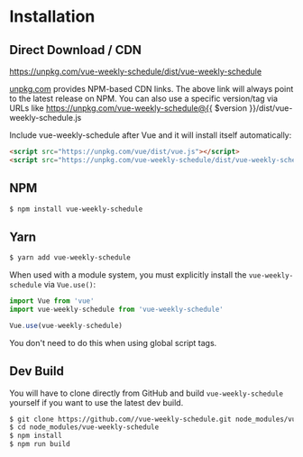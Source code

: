 # Installation

## Direct Download / CDN

https://unpkg.com/vue-weekly-schedule/dist/vue-weekly-schedule 

[unpkg.com](https://unpkg.com) provides NPM-based CDN links. The above link will always point to the latest release on NPM. You can also use a specific version/tag via URLs like https://unpkg.com/vue-weekly-schedule@{{ $version }}/dist/vue-weekly-schedule.js
 
Include vue-weekly-schedule after Vue and it will install itself automatically:

```html
<script src="https://unpkg.com/vue/dist/vue.js"></script>
<script src="https://unpkg.com/vue-weekly-schedule/dist/vue-weekly-schedule.js"></script>
```

## NPM

```sh
$ npm install vue-weekly-schedule
```

## Yarn

```sh
$ yarn add vue-weekly-schedule
```

When used with a module system, you must explicitly install the `vue-weekly-schedule` via `Vue.use()`:

```javascript
import Vue from 'vue'
import vue-weekly-schedule from 'vue-weekly-schedule'

Vue.use(vue-weekly-schedule)
```

You don't need to do this when using global script tags.

## Dev Build

You will have to clone directly from GitHub and build `vue-weekly-schedule` yourself if
you want to use the latest dev build.

```sh
$ git clone https://github.com//vue-weekly-schedule.git node_modules/vue-weekly-schedule
$ cd node_modules/vue-weekly-schedule
$ npm install
$ npm run build
```


